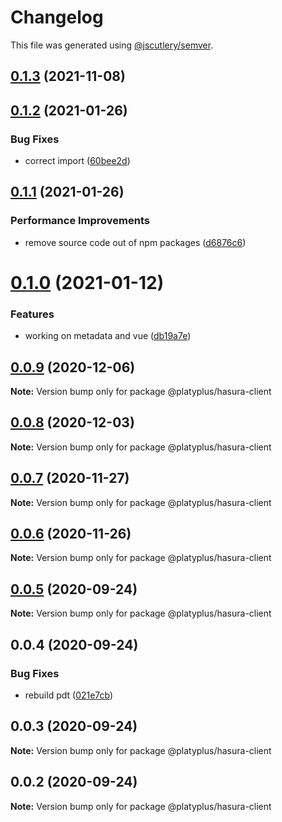 # Changelog

This file was generated using [@jscutlery/semver](https://github.com/jscutlery/semver).

## [0.1.3](https://github.com/platyplus/platydev/compare/data-access-hasura-client@0.1.2...data-access-hasura-client@0.1.3) (2021-11-08)



## [0.1.2](https://github.com/platyplus/platyplus/compare/@platyplus/hasura-client@0.1.1...@platyplus/hasura-client@0.1.2) (2021-01-26)

### Bug Fixes

- correct import ([60bee2d](https://github.com/platyplus/platyplus/commit/60bee2d62db7b84b83e2ae9410685219012f6244))

## [0.1.1](https://github.com/platyplus/platyplus/compare/@platyplus/hasura-client@0.1.0...@platyplus/hasura-client@0.1.1) (2021-01-26)

### Performance Improvements

- remove source code out of npm packages ([d6876c6](https://github.com/platyplus/platyplus/commit/d6876c64efa6f12afd9aa0fd5c618c0e3ba3c705))

# [0.1.0](https://github.com/platyplus/platyplus/compare/@platyplus/hasura-client@0.0.9...@platyplus/hasura-client@0.1.0) (2021-01-12)

### Features

- working on metadata and vue ([db19a7e](https://github.com/platyplus/platyplus/commit/db19a7ee686a6cc34ef874e2dc8ab044268f98b7))

## [0.0.9](https://github.com/platyplus/platyplus/compare/@platyplus/hasura-client@0.0.8...@platyplus/hasura-client@0.0.9) (2020-12-06)

**Note:** Version bump only for package @platyplus/hasura-client

## [0.0.8](https://github.com/platyplus/platyplus/compare/@platyplus/hasura-client@0.0.7...@platyplus/hasura-client@0.0.8) (2020-12-03)

**Note:** Version bump only for package @platyplus/hasura-client

## [0.0.7](https://github.com/platyplus/platyplus/compare/@platyplus/hasura-client@0.0.6...@platyplus/hasura-client@0.0.7) (2020-11-27)

**Note:** Version bump only for package @platyplus/hasura-client

## [0.0.6](https://github.com/platyplus/platyplus/compare/@platyplus/hasura-client@0.0.5...@platyplus/hasura-client@0.0.6) (2020-11-26)

**Note:** Version bump only for package @platyplus/hasura-client

## [0.0.5](https://github.com/platyplus/platyplus/compare/@platyplus/hasura-client@0.0.4...@platyplus/hasura-client@0.0.5) (2020-09-24)

**Note:** Version bump only for package @platyplus/hasura-client

## 0.0.4 (2020-09-24)

### Bug Fixes

- rebuild pdt ([021e7cb](https://github.com/platyplus/platyplus/commit/021e7cb617ad0fe251d134395196050f64c72d08))

## 0.0.3 (2020-09-24)

**Note:** Version bump only for package @platyplus/hasura-client

## 0.0.2 (2020-09-24)

**Note:** Version bump only for package @platyplus/hasura-client
